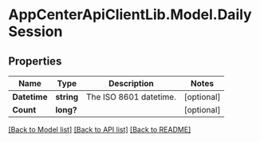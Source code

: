 # AppCenterApiClientLib.Model.DailySession
## Properties

Name | Type | Description | Notes
------------ | ------------- | ------------- | -------------
**Datetime** | **string** | The ISO 8601 datetime. | [optional] 
**Count** | **long?** |  | [optional] 

[[Back to Model list]](../README.md#documentation-for-models) [[Back to API list]](../README.md#documentation-for-api-endpoints) [[Back to README]](../README.md)

